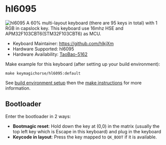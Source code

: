 # hl6095

![hl6095](https://i.imgur.com/k2SVb94h.png)
A 60% multi-layout keyboard (there are 95 keys in total) with 1 RGB in capslock key.
This keyboard use 16mhz HSE and APM32F103CBT6(STM32F103CBT6) as MCU.

- Keyboard Maintainer: https://github.com/hlkjXm
- Hardware Supported: hl6095
- Hardware Availability: [TaoBao-5162](https://item.taobao.com/item.htm?id=678583896604)

Make example for this keyboard (after setting up your build environment):

    make keymagichorse/hl6095:default

See [build environment setup](https://docs.qmk.fm/#/getting_started_build_tools) then the [make instructions](https://docs.qmk.fm/#/getting_started_make_guide) for more information.

## Bootloader

Enter the bootloader in 2 ways:

- **Bootmagic reset**: Hold down the key at (0,0) in the matrix (usually the top left key which is Escape in this keyboard) and plug in the keyboard
- **Keycode in layout**: Press the key mapped to `QK_BOOT` if it is available.
